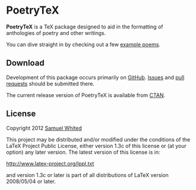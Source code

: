 # PoetryTeX
**PoetryTeX** is a TeX package designed to aid in the formatting of anthologies
of poetry and other writings.

You can dive straight in  by checking out a few
[example poems](https://github.com/SamWhited/poetrytex/wiki/Example-Poems).

## Download

Development of this package occurs primarily on
[GitHub](https://github.com/SamWhited/poetrytex).
[Issues](https://github.com/SamWhited/poetrytex/issues) and
[pull requests](https://github.com/SamWhited/poetrytex/pulls) should be
submitted there.

The current release version of PoetryTeX is available from
[CTAN](http://ctan.org/pkg/poetrytex).

## License

Copyright 2012 [Samuel Whited](https://samwhited.com)

This project may be distributed and/or modified under the conditions of the
LaTeX Project Public License, either version 1.3c of this license or (at your
option) any later version. The latest version of this license is in:

http://www.latex-project.org/lppl.txt

and version 1.3c or later is part of all distributions of LaTeX version
2008/05/04 or later.
